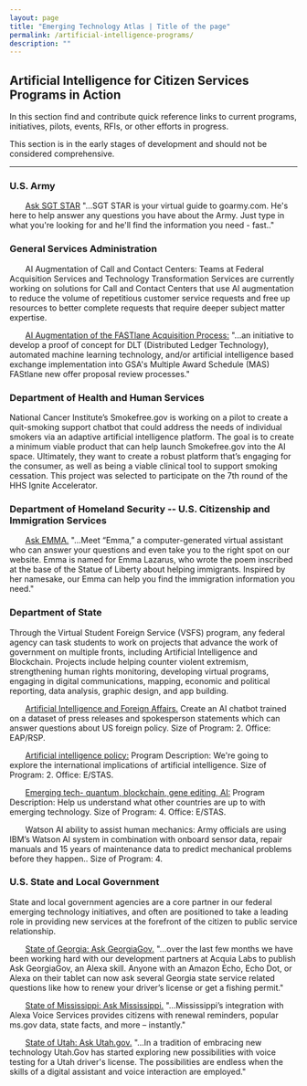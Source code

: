 ```yaml
---
layout: page
title: "Emerging Technology Atlas | Title of the page"
permalink: /artificial-intelligence-programs/
description: ""
---
```


## Artificial Intelligence for Citizen Services Programs in Action

<p> In this section find and contribute quick reference links to current programs, initiatives, pilots, events, RFIs, or other efforts in progress.</p>

<p> This section is in the early stages of development and should not be considered comprehensive.</p>

***

### U.S. Army
&nbsp;&nbsp;&nbsp;&nbsp;&nbsp;&nbsp; <a href="https://www.goarmy.com/ask-sgt-star.html">Ask SGT STAR</a> "...SGT STAR is your virtual guide to goarmy.com.  He's here to help answer any questions you have about the Army.  Just type in what you're looking for and he'll find the information you need - fast.."

### General Services Administration
&nbsp;&nbsp;&nbsp;&nbsp;&nbsp;&nbsp; AI Augmentation of Call and Contact Centers: Teams at Federal Acquisition Services and Technology Transformation Services are currently working on solutions for Call and Contact Centers that use AI augmentation to reduce the volume of repetitious customer service requests and free up resources to better complete requests that require deeper subject matter expertise. 

&nbsp;&nbsp;&nbsp;&nbsp;&nbsp;&nbsp; <a href="https://www.fbo.gov/index?s=opportunity&mode=form&tab=core&id=178e6faba980ab956fa595d968f0088a">AI Augmentation of the FASTlane Acquisition Process:</a> "...an initiative to develop a proof of concept for DLT (Distributed Ledger Technology), automated machine learning technology, and/or artificial intelligence based exchange implementation into GSA's Multiple Award Schedule (MAS) FAStlane new offer proposal review processes."

### Department of Health and Human Services
National Cancer Institute’s Smokefree.gov is working on a pilot to create a quit-smoking support chatbot that could address the needs of individual smokers via an adaptive artificial intelligence platform. The goal is to create a minimum viable product that can help launch Smokefree.gov into the AI space. Ultimately, they want to create a robust platform that’s engaging for the consumer, as well as being a viable clinical tool to support smoking cessation. This project was selected to participate on the 7th round of the HHS Ignite Accelerator.

### Department of Homeland Security -- U.S. Citizenship and Immigration Services 
&nbsp;&nbsp;&nbsp;&nbsp;&nbsp;&nbsp; <a href="https://www.uscis.gov/emma">Ask EMMA.</a> "...Meet “Emma,” a computer-generated virtual assistant who can answer your questions and even take you to the right spot on our website. Emma is named for Emma Lazarus, who wrote the poem inscribed at the base of the Statue of Liberty about helping immigrants. Inspired by her namesake, our Emma can help you find the immigration information you need."

### Department of State
Through the Virtual Student Foreign Service (VSFS) program, any federal agency can task students to work on projects that advance the work of government on multiple fronts, including Artificial Intelligence and Blockchain. Projects include helping counter violent extremism, strengthening human rights monitoring, developing virtual programs, engaging in digital communications, mapping, economic and political reporting, data analysis, graphic design, and app building.

&nbsp;&nbsp;&nbsp;&nbsp;&nbsp;&nbsp; <a href="https://vsfs.state.gov/projects/view/128">Artificial Intelligence and Foreign Affairs.</a> Create an AI chatbot trained on a dataset of press releases and spokesperson statements which can answer questions about US foreign policy. Size of Program: 2. Office: EAP/RSP.

&nbsp;&nbsp;&nbsp;&nbsp;&nbsp;&nbsp; <a href="https://vsfs.state.gov/projects/view/668">Artificial intelligence policy:</a> 
Program Description: We're going to explore the international implications of artificial intelligence. Size of Program: 2.
Office: E/STAS.

&nbsp;&nbsp;&nbsp;&nbsp;&nbsp;&nbsp; <a href="https://vsfs.state.gov/projects/view/681">Emerging tech- quantum, blockchain, gene editing, AI:</a> 
Program Description: Help us understand what other countries are up to with emerging technology. Size of Program: 4.
Office: E/STAS.

&nbsp;&nbsp;&nbsp;&nbsp;&nbsp;&nbsp; Watson AI ability to assist human mechanics: Army officials are using IBM’s Watson AI system in combination with onboard sensor data, repair manuals and 15 years of maintenance data to predict mechanical problems before they happen.. Size of Program: 4.

### U.S. State and Local Government
State and local government agencies are a core partner in our federal emerging technology initiatives, and often are positioned to take a leading role in providing new services at the forefront of the citizen to public service relationship. 

&nbsp;&nbsp;&nbsp;&nbsp;&nbsp;&nbsp; <a href="https://digitalservices.georgia.gov/blog/2017-10-11/state-georgia-launches-its-first-alexa-skill-ask-georgiagov?utm_content=bufferab562&utm_medium=social&utm_source=linkedin.com&utm_campaign=buffer">State of Georgia: Ask GeorgiaGov.</a> "...over the last few months we have been working hard with our development partners at Acquia Labs to publish Ask GeorgiaGov, an Alexa skill. Anyone with an Amazon Echo, Echo Dot, or Alexa on their tablet can now ask several Georgia state service related questions like how to renew your driver’s license or get a fishing permit."

&nbsp;&nbsp;&nbsp;&nbsp;&nbsp;&nbsp; <a href="https://www.ms.gov/msi/myms/Home/AskAlexa">State of Mississippi: Ask Mississippi.</a> "...Mississippi’s integration with Alexa Voice Services provides citizens with renewal reminders, popular ms.gov data, state facts, and more – instantly."

&nbsp;&nbsp;&nbsp;&nbsp;&nbsp;&nbsp; <a href="https://www.utah.gov/digital/assistants-echo.html">State of Utah: Ask Utah.gov.</a> "...In a tradition of embracing new technology Utah.Gov has started exploring new possibilities with voice testing for a Utah driver's license. The possibilities are endless when the skills of a digital assistant and voice interaction are employed."



